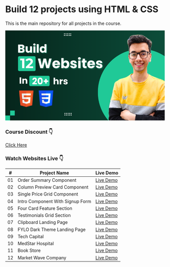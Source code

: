 # Build 12 projects using HTML & CSS

This is the main repository for all projects in the course.

![Desgin Preview for Course](./design/course-img.png)

### Course Discount 👇

[Click Here](https://www.udemy.com/course/draft/5280624/?referralCode=F26190C15C0CDE918CF8)

### Watch Websites Live 👇

|  #  | Project Name                     | Live Demo                                                                          |
| :-: | -------------------------------- | ---------------------------------------------------------------------------------- |
| 01  | Order Summary Component          | [Live Demo](https://mohamedelkashef15.github.io/Order-Summary-Component/)          |
| 02  | Column Preview Card Component    | [Live Demo](https://mohamedelkashef15.github.io/3-column-preview-card/)            |
| 03  | Single Price Grid Component      | [Live Demo](https://mohamedelkashef15.github.io/single-price-grid-component/)      |
| 04  | Intro Component With Signup Form | [Live Demo](https://mohamedelkashef15.github.io/intro-component-with-signup-form/) |
| 05  | Four Card Feature Section        | [Live Demo](https://mohamedelkashef15.github.io/four-card-feature-section/)        |
| 06  | Testimonials Grid Section        | [Live Demo](https://mohamedelkashef15.github.io/Testimonials-grid-section/)        |
| 07  | Clipboard Landing Page           | [Live Demo](https://mohamedelkashef15.github.io/Clipbord-Landing-page/)            |
| 08  | FYLO Dark Theme Landing Page     | [Live Demo](https://mohamedelkashef15.github.io/fylo-dark-theme-landing-page/)     |
| 09  | Tech Capital                     | [Live Demo](https://mohamedelkashef15.github.io/Tech-Capital/)                     |
| 10  | MedStar Hospital                 | [Live Demo](https://mohamedelkashef15.github.io/MedStar-Hospital/)                 |
| 11  | Book Store                       | [Live Demo](https://mohamedelkashef15.github.io/Book-Store/)                       |
| 12  | Market Wave Company              | [Live Demo](https://marketwave.mohamedelkashef.com/)                               |
